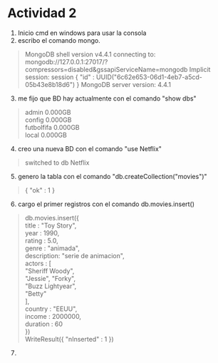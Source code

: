 # Actividad 2

1. Inicio cmd en windows para usar la consola
2. escribo el comando mongo.
> MongoDB shell version v4.4.1
connecting to: mongodb://127.0.0.1:27017/?compressors=disabled&gssapiServiceName=mongodb
Implicit session: session { "id" : UUID("6c62e653-06d1-4eb7-a5cd-05b43e8b18d6") }
MongoDB server version: 4.4.1
3. me fijo que BD hay actualmente con el comando "show dbs"
> admin       0.000GB  
  config      0.000GB  
  futbolfifa  0.000GB  
  local       0.000GB  
4. creo una nueva BD con el comando "use Netflix"
> switched to db Netflix
5. genero la tabla con el comando "db.createCollection("movies")"
> { "ok" : 1 }
6. cargo el primer registros con el comando db.movies.insert()  
> db.movies.insert({  
             title : "Toy Story",  
             year : 1990,  
             rating : 5.0,  
             genre : "animada",  
             description: "serie de animacion",  
             actors : [  
                 "Sheriff Woody",  
                 "Jessie", "Forky",  
                 "Buzz Lightyear",  
                 "Betty"  
             ],  
             country : "EEUU",  
             income : 2000000,  
             duration : 60  
 })  
WriteResult({ "nInserted" : 1 })  
7.

